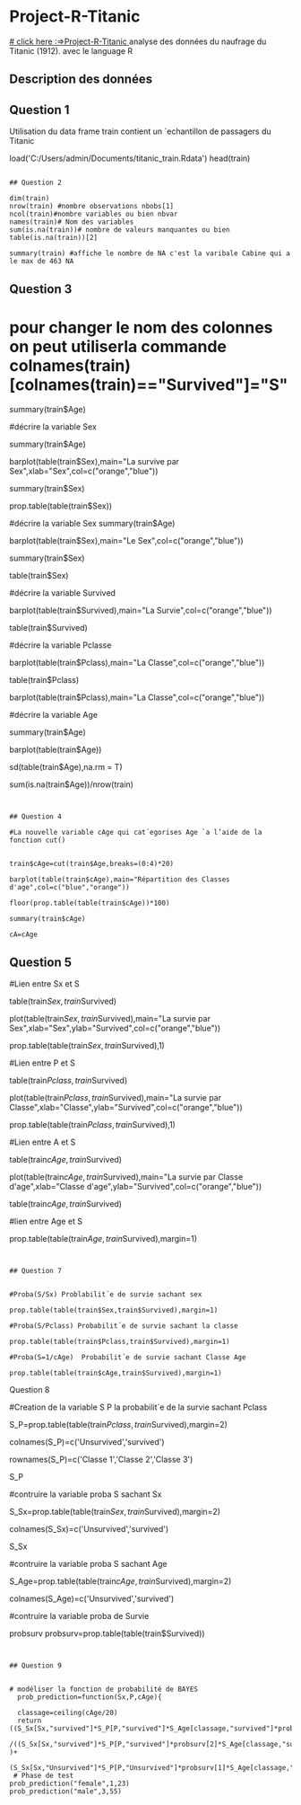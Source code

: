 # Project-R-Titanic 
<a href="https://github.com/zackhr/Project-R-Titanic/blob/master/pdf-Project%20-R.pdf" >#  click here :=>Project-R-Titanic </a>
analyse des données du naufrage du Titanic (1912). avec le language R

## Description des données

## Question 1
Utilisation du data frame train contient un ´echantillon de passagers du
Titanic

load('C:/Users/admin/Documents/titanic_train.Rdata')
head(train)
```

## Question 2 

dim(train)
nrow(train) #nombre observations nbobs[1]
ncol(train)#nombre variables ou bien nbvar
names(train)# Nom des variables 
sum(is.na(train))# nombre de valeurs manquantes ou bien table(is.na(train))[2]
 
summary(train) #affiche le nombre de NA c'est la varibale Cabine qui a le max de 463 NA
```


## Question 3


# pour changer le nom des colonnes on peut utiliserla commande colnames(train)[colnames(train)=="Survived"]="S"

summary(train$Age)

#décrire la variable Sex

summary(train$Age)

barplot(table(train$Sex),main="La survive par Sex",xlab="Sex",col=c("orange","blue"))

summary(train$Sex)

prop.table(table(train$Sex))

#décrire la variable Sex
summary(train$Age)

barplot(table(train$Sex),main="Le Sex",col=c("orange","blue"))

summary(train$Sex)

table(train$Sex)

 #décrire la variable Survived
 
barplot(table(train$Survived),main="La Survie",col=c("orange","blue"))

table(train$Survived)

  #décrire la variable Pclasse
  
  barplot(table(train$Pclass),main="La Classe",col=c("orange","blue"))
  
 table(train$Pclass)
 
                   
  barplot(table(train$Pclass),main="La Classe",col=c("orange","blue"))
 
   #décrire la variable Age
   
  summary(train$Age)
  
barplot(table(train$Age))

sd(table(train$Age),na.rm = T)

sum(is.na(train$Age))/nrow(train)
  
```


## Question 4

#La nouvelle variable cAge qui cat´egorises Age `a l’aide de la fonction cut()


train$cAge=cut(train$Age,breaks=(0:4)*20)

barplot(table(train$cAge),main="Répartition des Classes d'age",col=c("blue","orange"))

floor(prop.table(table(train$cAge))*100)

summary(train$cAge)

cA=cAge
```


## Question 5


#Lien entre Sx et S

  table(train$Sex,train$Survived)
  
plot(table(train$Sex,train$Survived),main="La survie par Sex",xlab="Sex",ylab="Survived",col=c("orange","blue"))

prop.table(table(train$Sex,train$Survived),1)

#Lien entre P et S

table(train$Pclass,train$Survived)

plot(table(train$Pclass,train$Survived),main="La survie par Classe",xlab="Classe",ylab="Survived",col=c("orange","blue"))

prop.table(table(train$Pclass,train$Survived),1)

#Lien entre A et S

table(train$cAge,train$Survived)

plot(table(train$cAge,train$Survived),main="La survie par Classe d'age",xlab="Classe d'age",ylab="Survived",col=c("orange","blue"))

table(train$cAge,train$Survived)

#lien entre Age et S

prop.table(table(train$Age,train$Survived),margin=1)
```


## Question 7


#Proba(S/Sx) Problabilit´e de survie sachant sex

prop.table(table(train$Sex,train$Survived),margin=1)

#Proba(S/Pclass) Probabilit´e de survie sachant la classe

prop.table(table(train$Pclass,train$Survived),margin=1)

#Proba(S=1/cAge)  Probabilit´e de survie sachant Classe Age

prop.table(table(train$cAge,train$Survived),margin=1)
```

Question 8

#Creation de la variable S P la probabilit´e de la survie sachant Pclass

S_P=prop.table(table(train$Pclass,train$Survived),margin=2)

colnames(S_P)=c('Unsurvived','survived')

rownames(S_P)=c('Classe 1','Classe 2','Classe 3')

S_P

#contruire la variable proba S sachant Sx 

S_Sx=prop.table(table(train$Sex,train$Survived),margin=2)

colnames(S_Sx)=c('Unsurvived','survived')

S_Sx

#contruire la variable proba S sachant Age 

S_Age=prop.table(table(train$cAge,train$Survived),margin=2)

colnames(S_Age)=c('Unsurvived','survived')

#contruire la variable proba de Survie

probsurv
probsurv=prop.table(table(train$Survived))
```


## Question 9


# modéliser la fonction de probabilité de BAYES
  prob_prediction=function(Sx,P,cAge){
  
  classage=ceiling(cAge/20)
  return ((S_Sx[Sx,"survived"]*S_P[P,"survived"]*S_Age[classage,"survived"]*probsurv[2])
          /((S_Sx[Sx,"survived"]*S_P[P,"survived"]*probsurv[2]*S_Age[classage,"survived"] )+ 
              (S_Sx[Sx,"Unsurvived"]*S_P[P,"Unsurvived"]*probsurv[1]*S_Age[classage,"Unsurvived"])))}
 # Phase de test
prob_prediction("female",1,23)
prob_prediction("male",3,55)
